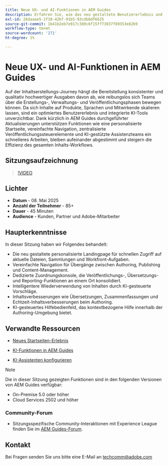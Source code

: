 ```yaml
---
title: Neue UX- und AI-Funktionen in AEM Guides
description: Erfahren Sie, wie das neu gestaltete Benutzererlebnis und die KI-Assistenten in AEM Guides die Inhaltserstellung optimieren, die Navigation verbessern und in Echtzeit intelligente Funktionen in Ihre Inhalts-Workflows integrieren.
exl-id: 26daaae5-1f10-42bf-91b5-93cdb6df6625
source-git-commit: 1b41b2eb7e917c389c6f15ff73037f89353e8269
workflow-type: tm+mt
source-wordcount: '271'
ht-degree: 1%

---
```


# Neue UX- und AI-Funktionen in AEM Guides

Auf der Inhaltserstellungs-Journey hängt die Bereitstellung konsistenter und qualitativ hochwertiger Ausgaben davon ab, wie reibungslos sich Teams über die Erstellungs-, Verwaltungs- und Veröffentlichungsphasen bewegen können. Da sich Inhalte auf Produkte, Sprachen und Mitwirkende skalieren lassen, sind ein optimiertes Benutzererlebnis und integrierte KI-Tools unverzichtbar. Dank kürzlich in AEM Guides durchgeführter Aktualisierungen unterstützen Funktionen wie eine personalisierte Startseite, vereinfachte Navigation, zentralisierte Veröffentlichungssteuerelemente und KI-gestützte Assistenzteams ein schnelleres Arbeiten, bleiben aufeinander abgestimmt und steigern die Effizienz des gesamten Inhalts-Workflows.


## Sitzungsaufzeichnung

>[!VIDEO](https://video.tv.adobe.com/v/3458396/?quality=12&learn=on)

## Lichter

- **Datum** - 08. Mai 2025
- **Anzahl der Teilnehmer** - 85+
- **Dauer** - 45 Minuten
- **Audience** - Kunden, Partner und Adobe-Mitarbeiter

## Haupterkenntnisse

In dieser Sitzung haben wir Folgendes behandelt:
- Die neu gestaltete personalisierte Landingpage für schnellen Zugriff auf aktuelle Dateien, Sammlungen und Workfront-Aufgaben.
- Vereinfachte Navigation für Übergänge zwischen Authoring, Publishing und Content-Management.
- Dedizierte Zuordnungskonsole, die Veröffentlichungs-, Übersetzungs- und Reporting-Funktionen an einem Ort konsolidiert.
- Intelligentere Wiederverwendung von Inhalten durch KI-gesteuerte Vorschläge.
- Inhaltsverbesserungen wie Übersetzungen, Zusammenfassungen und Echtzeit-Inhaltsverbesserungen beim Authoring.
- KI-gesteuertes Hilfebedienfeld, das kontextbezogene Hilfe innerhalb der Authoring-Umgebung bietet.


## Verwandte Ressourcen

- [Neues Startseiten-Erlebnis](https://experienceleague.adobe.com/de/docs/experience-manager-guides/using/user-guide/home-page/intro-home-page)

- [KI-Funktionen in AEM Guides](https://experienceleague.adobe.com/de/docs/experience-manager-guides/using/user-guide/ai-assistant-aem/ai-assistant)

- [KI-Assistenten konfigurieren](https://experienceleague.adobe.com/de/docs/experience-manager-guides/using/install-guide/cs-ig/web-editor-configs-cs/conf-smart-suggestions)



>[!NOTE]
>
> Die in dieser Sitzung gezeigten Funktionen sind in den folgenden Versionen von AEM Guides verfügbar:
> - On-Premise 5.0 oder höher
> - Cloud Services 2502 und höher


### Community-Forum

- Sitzungsspezifische Community-Interaktionen mit Experience League finden Sie im [AEM Guides-Forum](https://experienceleaguecommunities.adobe.com/t5/experience-manager-guides/bd-p/xml-documentation-discussions?profile.language=de).


## Kontakt

Bei Fragen senden Sie uns bitte eine E-Mail an <techcomm@adobe.com>
